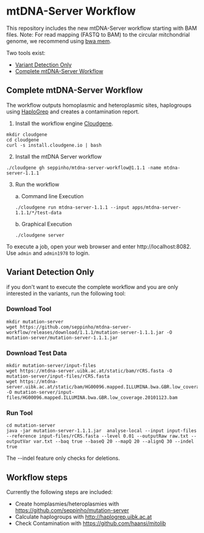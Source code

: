# mtDNA-Server Workflow
This repository includes the new mtDNA-Server workflow starting with BAM files. Note: For read mapping (FASTQ to BAM) to the circular mitchondrial genome, we recommend using [bwa mem](https://github.com/lh3/bwa). 

Two tools exist:
- [Variant Detection Only](#variant-detection-only)
- [Complete mtDNA-Server Workflow](#run-mtdna-server-workflow)

## Complete mtDNA-Server Workflow
 The workflow outputs homoplasmic and heteroplasmic sites, haplogroups using [HaploGrep](http://haplogrep.uibk.ac.at/) and creates a contamination report. 
 
1) Install the workflow engine [Cloudgene](https://github.com/genepi/cloudgene).

```
mkdir cloudgene
cd cloudgene
curl -s install.cloudgene.io | bash
```

2) Install the mtDNA Server workflow

```
./cloudgene gh seppinho/mtdna-server-workflow@1.1.1 -name mtdna-server-1.1.1
```
3) Run the workflow 

   a. Command line Execution
   
   ```
   ./cloudgene run mtdna-server-1.1.1 --input apps/mtdna-server-1.1.1/*/test-data
   ```

   b. Graphical Execution
   
   ```
   ./cloudgene server
   ```
To execute a job, open your web browser and enter http://localhost:8082. Use `admin` and `admin1978` to login.

## Variant Detection Only

if you don't want to execute the complete workflow and you are only interested in the variants, run the following tool:

### Download Tool
```
mkdir mutation-server
wget https://github.com/seppinho/mtdna-server-workflow/releases/download/1.1.1/mutation-server-1.1.1.jar -O mutation-server/mutation-server-1.1.1.jar
```
### Download Test Data

```
mkdir mutation-server/input-files
wget https://mtdna-server.uibk.ac.at/static/bam/rCRS.fasta -O mutation-server/input-files/rCRS.fasta
wget https://mtdna-server.uibk.ac.at/static/bam/HG00096.mapped.ILLUMINA.bwa.GBR.low_coverage.20101123.bam  -O mutation-server/input-files/HG00096.mapped.ILLUMINA.bwa.GBR.low_coverage.20101123.bam
```
### Run Tool
```
cd mutation-server
java -jar mutation-server-1.1.1.jar  analyse-local --input input-files  --reference input-files/rCRS.fasta --level 0.01 --outputRaw raw.txt --outputVar var.txt --baq true --baseQ 20 --mapQ 20 --alignQ 30 --indel true
```
The --indel feature only checks for deletions. 

## Workflow steps

Currently the following steps are included:

* Create homplasmies/heteroplasmies with https://github.com/seppinho/mutation-server
* Calculate haplogroups with http://haplogrep.uibk.ac.at
* Check Contamination with https://github.com/haansi/mitolib


